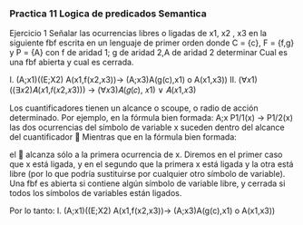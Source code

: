 ### Practica 11 Logica de predicados Semantica

Ejercicio 1 Señalar las ocurrencias libres o ligadas de x1, x2 , x3 en la siguiente fbf escrita en un lenguaje de primer orden donde C = {c}, F = {f,g} y P = {A} con f de aridad 1; g de aridad 2,A de aridad 2 determinar Cual es una fbf abierta y cual es cerrada.

I. (A;x1)((E;X2) A(x1,f(x2,x3))-> (A;x3)A(g(c),x1) o A(x1,x3))
II. (∀𝑥1)((∃𝑥2)𝐴(𝑥1,𝑓(𝑥2,𝑥3))) → (∀𝑥3)𝐴(𝑔(𝑐), 𝑥1) ∨ 𝐴(𝑥1,𝑥3)

 Los cuantificadores tienen un alcance o  scoupe, o radio de acción determinado. 
Por ejemplo, en la fórmula bien formada: 
A;x P1/1(x) -> P1/2(x)
 las dos ocurrencias del símbolo de variable x suceden dentro del alcance del cuantificador 
 Mientras que en la fórmula bien formada: 

 el  alcanza sólo a la primera ocurrencia de x. Diremos en el primer caso que x está ligada, y en el segundo que 
la primera x está ligada y la otra está libre (por lo que podría sustituirse por cualquier otro símbolo de variable). 
Una fbf es abierta si contiene algún símbolo de variable libre, y cerrada si todos los símbolos de variables están 
ligados.

Por lo tanto:
I. (A;x1)((E;X2) A(x1,f(x2,x3))-> (A;x3)A(g(c),x1) o A(x1,x3))
